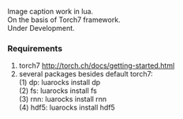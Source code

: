 Image caption work in lua. <br />
On the basis of Torch7 framework. <br />
Under Development. <br />

### Requirements
1. torch7 http://torch.ch/docs/getting-started.html <br />
2. several packages besides default torch7:<br />
    (1) dp:	luarocks install dp<br />
    (2) fs:	luarocks install fs<br />
    (3) rnn:	luarocks install rnn<br />
    (4) hdf5:	luarocks install hdf5<br />
